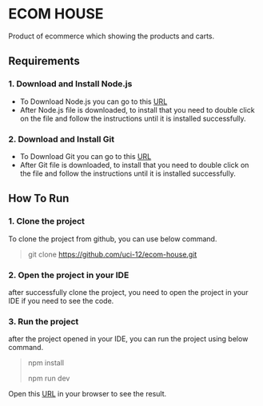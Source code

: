 # ECOM HOUSE

Product of ecommerce which showing the products and carts.

## Requirements

### 1. Download and Install Node.js

* To Download Node.js you can go to this [URL](https://nodejs.org)
* After Node.js file is downloaded, to install that you need to double click on the file and follow the instructions until it is installed successfully.

### 2. Download and Install Git

* To Download Git you can go to this [URL](https://git-scm.com/downloads)
* After Git file is downloaded, to install that you need to double click on the file and follow the instructions until it is installed successfully.

## How To Run

### 1. Clone the project

 To clone the project from github, you can use below command.
>
> git clone <https://github.com/uci-12/ecom-house.git>

### 2. Open the project in your IDE

after successfully clone the project, you need to open the project in your IDE if you need to see the code.

### 3. Run the project

after the project opened in your IDE, you can run the project using below command.
>
> npm install
>
> npm run dev

Open this [URL](http://localhost:3000) in your browser to see the result.
